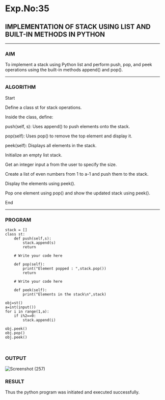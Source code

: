 # Exp.No:35  
##  IMPLEMENTATION OF STACK USING LIST AND BUILT-IN METHODS IN PYTHON


---

### AIM  
To implement a stack using Python list and perform push, pop, and peek operations using the built-in methods append() and pop().

---

### ALGORITHM  

Start

Define a class st for stack operations.

Inside the class, define:

push(self, s): Uses append() to push elements onto the stack.

pop(self): Uses pop() to remove the top element and display it.

peek(self): Displays all elements in the stack.

Initialize an empty list stack.

Get an integer input a from the user to specify the size.

Create a list of even numbers from 1 to a-1 and push them to the stack.

Display the elements using peek().

Pop one element using pop() and show the updated stack using peek().

End

---

### PROGRAM  

```
stack = []
class st:
    def push(self,s):
        stack.append(s)
        return
    
    # Write your code here

    def pop(self):
        print("Element popped : ",stack.pop())
        return
    
    # Write your code here
   
    def peek(self):
        print("Elements in the stack\n",stack)
    
obj=st()
a=int(input())
for i in range(1,a):
    if i%2==0:
        stack.append(i)
        
obj.peek()
obj.pop()
obj.peek()
    
 

```

### OUTPUT
![Screenshot (257)](https://github.com/user-attachments/assets/f2ca09af-a189-408d-8d4b-26fbb0dcafc9)



### RESULT
Thus the python program was initiated and executed successfully.
